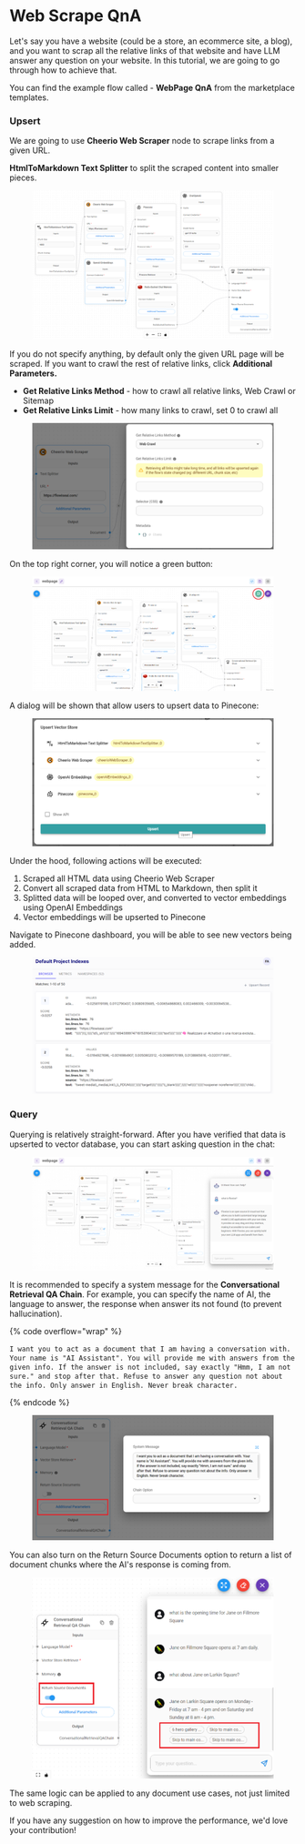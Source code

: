 # Web Scrape QnA

Let's say you have a website (could be a store, an ecommerce site, a blog), and you want to scrap all the relative links of that website and have LLM answer any question on your website. In this tutorial, we are going to go through how to achieve that.

You can find the example flow called - **WebPage QnA** from the marketplace templates.

### Upsert

We are going to use **Cheerio Web Scraper** node to scrape links from a given URL.

**HtmlToMarkdown Text Splitter** to split the scraped content into smaller pieces.

<figure><img src="../.gitbook/assets/image (2).png" alt=""><figcaption></figcaption></figure>

If you do not specify anything, by default only the given URL page will be scraped. If you want to crawl the rest of relative links, click **Additional Parameters.**

* **Get Relative Links Method** - how to crawl all relative links, Web Crawl or Sitemap
* **Get Relative Links Limit** - how many links to crawl, set 0 to crawl all

<figure><img src="../.gitbook/assets/image (1) (1).png" alt=""><figcaption></figcaption></figure>

On the top right corner, you will notice a green button:

<figure><img src="../.gitbook/assets/Untitled (1).png" alt=""><figcaption></figcaption></figure>

A dialog will be shown that allow users to upsert data to Pinecone:

<figure><img src="../.gitbook/assets/image (2) (1).png" alt=""><figcaption></figcaption></figure>

Under the hood, following actions will be executed:

1. Scraped all HTML data using Cheerio Web Scraper
2. Convert all scraped data from HTML to Markdown, then split it
3. Splitted data will be looped over, and converted to vector embeddings using OpenAI Embeddings
4. Vector embeddings will be upserted to Pinecone

Navigate to Pinecone dashboard, you will be able to see new vectors being added.

<figure><img src="../.gitbook/assets/image (3).png" alt=""><figcaption></figcaption></figure>

### Query

Querying is relatively straight-forward. After you have verified that data is upserted to vector database, you can start asking question in the chat:

<figure><img src="../.gitbook/assets/image (4).png" alt=""><figcaption></figcaption></figure>

It is recommended to specify a system message for the **Conversational Retrieval QA Chain**. For example, you can specify the name of AI, the language to answer, the response when answer its not found (to prevent hallucination).

{% code overflow="wrap" %}
```
I want you to act as a document that I am having a conversation with. Your name is "AI Assistant". You will provide me with answers from the given info. If the answer is not included, say exactly "Hmm, I am not sure." and stop after that. Refuse to answer any question not about the info. Only answer in English. Never break character.
```
{% endcode %}

<figure><img src="../.gitbook/assets/Untitled (1) (1) (1).png" alt=""><figcaption></figcaption></figure>

You can also turn on the Return Source Documents option to return a list of document chunks where the AI's response is coming from.

<figure><img src="../.gitbook/assets/Untitled (1) (1).png" alt="" width="563"><figcaption></figcaption></figure>

The same logic can be applied to any document use cases, not just limited to web scraping.

If you have any suggestion on how to improve the performance, we'd love your contribution!
